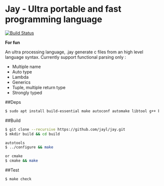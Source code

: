 # Jay - Ultra portable and fast programming language
[![Build Status](https://img.shields.io/travis/jayl/jay/master.svg)](https://travis-ci.org/jayl/jay)

**For fun**

An ultra processing language, .jay generate c files from an high level language syntax.
Currently support functional parsing only :
- Multiple name
- Auto type
- Lambda
- Generics
- Tuple, multiple return type
- Strongly typed

##Deps
```bash
$ sudo apt install build-essential make autoconf automake libtool g++ bison flex 
```

##Build
```bash
$ git clone --recursive https://github.com/jayl/jay.git
$ mkdir build && cd build

autotools
$ ../configure && make

or cmake
$ cmake && make
```

##Test
```bash
$ make check
```
